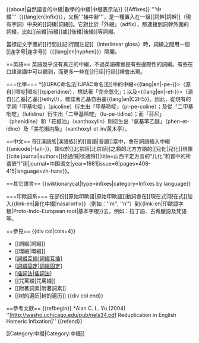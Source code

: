{{about|自然語言的中綴|數學的中綴|中缀表示法}}
{{Affixes}}
'''中綴'''（{{lang|en|infix}}），又稱'''接中辭'''，是一種置入在一組[[詞幹|詞幹]]（現有字詞）中央的[[詞綴|詞綴]]。它對比於「外綴」（adfix），那連接到詞幹外圍的詞綴，比如[[前綴|前綴]]或[[後綴|後綴]]等詞綴。

當標記文字置於[[行間註記|行間註記]]（interlinear gloss）時，詞綴之間用一個[[连字号|连字号]]（{{lang|en|hyphen}}）隔開。

==英語==
英語幾乎沒有真正的中綴，不過英語確實是有些邊際性的詞綴。有些在口語演講中可以聽到，而更多一些在[[行話|行話]]裡會出現。

===化學===
*[[IUPAC命名法|IUPAC命名法]]中的中綴<{{lang|en|-pe-}}>（源自[[哌啶|哌啶]]/piperidine/），標誌著「完全氫化」；以及<{{lang|en|-et-}}>（源自[[乙基|乙基]]/ethyl/），標誌著乙基自由基{{lang|en|C2H5}}。因此，從現有的字詞「甲基吡啶」（picoline）衍生出「甲基哌啶」（pi-pe-coline）；及從「二甲基吡啶」（lutidine）衍生出「二甲基哌啶」（lu-pe-tidine）；而「芬尼」（phenidine）和「花椒油」（xanthoxylin）則衍生出「氨基苯乙醚」（phen-et-idine）及「美花椒内酯」（xanthoxyl-et-in/黄木亭）。

==中文==
在[[漢語族|漢語族]]的[[晉語|晉語]]當中，會在詞語插入中綴{{unicode|-(ə)l-}}，類似於[[北京話|北京話]]之類的北方方語的[[兒化|兒化]]現像<ref>{{cite journal|author=[[徐通锵|徐通锵]]|title=山西平定方言的“儿化”和晋中的所谓嵌“l”词|journal=中国语文|year=1981|issue=6|pages=408-415|language=zh-hans}}</ref>。

==其它語言==
{{wiktionarycat|type=infixes|category=Infixes by language}}

===印歐語系===
在部份[[原始印歐語|原始印歐語]]動詞會在[[現在式|現在式]]加入{{link-en|鼻化中綴|nasal infix}}（例如：''m'', ''n''）到{{link-en|印歐語字根|Proto-Indo-European root|基本字根}}去，例如：拉丁語、古希臘語及梵語等。
<!--
* [[Latin|Latin]] present ''vi'''n'''cō'' "I win" — [[perfect_(grammar)|perfect]] [[voice_(grammar)|passive]] [[participle|participle]] ''victus'' "conquered"<ref>{{L&S|vinco|ref}}</ref>
*[[Ancient_Greek|Ancient Greek]] ''la'''m'''bánō'' (also with ''-an-'' suffix) 'I take' — [[aorist|aorist]] ''élǎbon'' 'I took'<ref>{{LSJ|lamba/nw|λαμβάνω|ref}}</ref>

====西班牙語====
In Nicaragua and neighboring countries, the Spanish diminutive affix becomes an infix {{infix|it}} in names: ''Óscar'' {{IPA|[ˈoskar]}} → ''Osquítar'' {{IPA|[osˈkitar]}} (cf. standard ''Oscarito''); ''Edgar'' → ''Edguítar''; ''Victor'' → ''Victítor''.

===阿拉伯語===
[[Arabic_language|Arabic]] uses a common infix, {{infix|t}} ت for [[Arabic_grammar#Stem_formation|Form VIII verbs]], usually a [[Reflexive_voice|reflexive]] of Form I. It is placed after the first [[consonant|consonant]] of the [[root|root]]; an [[Epenthesis|epenthetic]] ''i-'' prefix is also added since words cannot begin with a consonant cluster. An example is اجتهد ''ijtahada'' "he worked hard", from جهد ''jahada'' "he strove". (The words "[[ijtihad|ijtihad]]" and "[[jihad|jihad]]" are nouns derived from these two verbs.)

===南島語系和南亞語系===
Infixes are common in [[Austronesian_languages|Austronesian]] and [[Austroasiatic_languages|Austroasiatic languages]]. For example,  in [[Tagalog_language|Tagalog]], a grammatical form similar to the [[active_voice|active voice]] is formed by adding the infix {{infix|um}} near the beginning of a verb. Tagalog has borrowed the English word ''graduate'' as a verb; to say "I graduated" a speaker uses the derived form ''gr'''um'''aduate''.

[[Khmer_language|Khmer]], an Austroasiatic language, has seven different infixes.  They include the nominalizing infix {{infix|b}}, which derives ''l'''b'''eun'' 'speed' from ''leun'' 'fast' and ''l'''b'''ong'' ' trial' from ''long'' 'to test, to haunt'.

In Indonesian (''bahasa Indonesia'') there are at least 5 kinds of infixes (''sisipan''). They are {{infix|el}}, {{infix|em}}, {{infix|er}}, {{infix|ah}}, and {{infix|in}}.
Examples:
* The word 'gembung' means "bloated", while 'g'''el'''embung' means "bubble"'.

* The word 'cerlang' means "luminous", while 'c'''em'''erlang' means "brilliant"'.

* The word 'gigi' means "tooth", while 'g'''er'''igi' means "serration"'.

* The word 'dulu' means "first" or "advance" or "olden", while 'd'''ah'''ulu' means "formerly"'.

* The word 'kerja' means "work", while 'k'''in'''erja' means "performance"'.

===斯里語===
In [[Seri_language|Seri]] some verbs form the plural stem with infixation of {{infix|tóo}} after the first vowel of the root; compare the singular stem ''ic'' 'plant (verb)' with the plural stem ''itóoc''. Examples: ''itíc'' 'did s/he plant it?' and ''iti'''tóo'''c'' 'did they sow it?'.

==類似的過程==
'''[[Tmesis|Tmesis]]''', the use of a [[lexical_word|lexical word]] rather than an affix, is sometimes considered a type of infixation. These are the so-called '[[Expletive_infixation|expletive infixes]]', as in ''[[Fuck#Modern_usage|fan-fucking-tastic]]'' and ''abso-bloody-lutely''. Since these are not affixes, they are commonly disqualified from being considered infixes.

Sequences of adfixes ([[Prefix_(linguistics)|prefix]]es or [[suffix_(linguistics)|suffix]]es) do not result in infixes: An infix must be internal to a [[word_stem|word stem]]. Thus the word ''originally,'' formed by adding the suffix ''-ly'' to ''original,'' does not turn the suffix ''-al'' into an infix. There is simply a sequence of two suffixes, ''origin-al-ly.'' In order for ''-al-'' to be considered an infix, it would have to have been inserted in the non-existent word ''*originly.'' The "infixes" in the tradition of [[Bantu_languages|Bantu]] linguistics are often sequences of prefixes of this type, though there may be debate over specific cases. 

The [[Semitic_languages|Semitic languages]] have a form of '''[[ablaut|ablaut]]''' (changing the vowels within words, as in English ''sing, sang, sung, song)'' that is sometimes called infixation, as the vowels are placed between the consonants of the root. However, this interdigitation of a discontinuous root with a discontinuous affix is more often called '''[[transfix|transfix]]ation'''. 

See also '''[[interfix|interfix]]''', which joins a compound word, as in ''speed-o-meter''.

==加註==
When [[Interlinear_gloss|gloss]]ing, it is conventional to set off infixes with {{angle bracket|angle brackets}}, rather than the hyphens used to set off prefixes and suffixes: 
:''sh{{infix|izn}}it, saxo{{infix|ma}}phone, pi{{infix|pe}}coline''
Compare:
:''origin-al-ly''
which is a suffix ''-ly'' added to the word ''original,'' which is itself a suffix ''-al'' added to the root ''origin.''
-->

==參見==
{{div col|cols=4}}
* [[詞綴|詞綴]]
* [[環綴|環綴]]
* [[詞綴互插|詞綴互插]](interfix)
* [[詞綴固定|詞綴固定]](transfix)
* [[插詞法|插詞法]](tmesis)
* [[咒罵綴|咒罵綴]]
* [[附著詞素|附著詞素]]
* [[树的遍历|树的遍历]]
{{div col end}}
<!--
==註釋==
{{Reflist}}
-->

==參考文獻==
{{refbegin}}
*Alan C. L. Yu (2004) ''[http://washo.uchicago.edu/pub/nels34.pdf Reduplication in English Homeric Infixation]''
{{refend}}

[[Category:中缀|Category:中缀]]